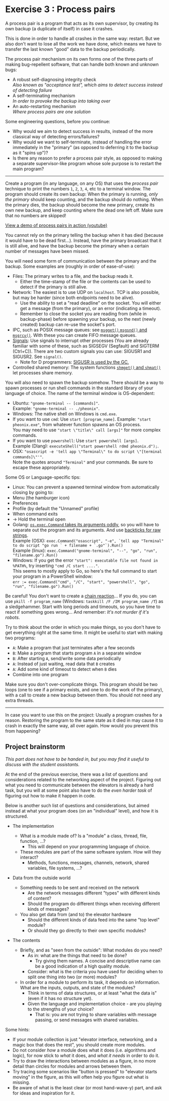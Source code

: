 Exercise 3 : Process pairs
==========================

A process pair is a program that acts as its own supervisor, by creating its own backup (a duplicate of itself) in case it crashes.

This is done in order to handle all crashes in the same way: restart. But we also don't want to lose all the work we have done, which means we have to transfer the last known "good" data to the backup periodically.

The process pair mechanism on its own forms one of the three parts of making bug-repellent software, that can handle both known and unknown bugs:

 - A robust self-diagnosing integrity check  
   *Also known as "acceptance test", which aims to detect success instead of detecting failure*
 - A self-terminating mechanism  
   *In order to provoke the backup into taking over*
 - An auto-restarting mechanism  
   *Where process pairs are one solution*
   
Some engineering questions, before you continue:

 - Why would we aim to detect success in results, instead of the more classical way of detecting errors/failures?
 - Why would we want to self-terminate, instead of handling the error immediately in the "primary" (as opposed to deferring it to the backup as it "spins up")?
 - Is there any reason to prefer a process pair style, as opposed to making a separate supervisor-like program whose sole purpose is to restart the main program?

---

Create a program (in any language, on any OS) that uses the *process pair* technique to print the numbers `1`, `2`, `3`, `4`, etc to a terminal window. The program should create its own backup: When the primary is running, *only the primary* should keep counting, and the backup should do nothing. When the primary dies, the backup should become the new primary, create its own new backup, and keep counting where the dead one left off. Make sure that no numbers are skipped!

[View a demo of process pairs in action (youtube)](https://youtu.be/HCgj9pqrTW4)

You cannot rely on the primary telling the backup when it has died (because it would have to be dead first...). Instead, have the primary broadcast that it is still alive, and have the backup become the primary when a certain number of messages have been missed.

You will need some form of communication between the primary and the backup. Some examples are (roughly in order of ease-of-use):
 - Files: The primary writes to a file, and the backup reads it.
   - Either the time-stamp of the file or the contents can be used to detect if the primary is still alive.
 - Network: The easiest is to use UDP on `localhost`. TCP is also possible, but may be harder (since both endpoints need to be alive).
   - Use the ability to set a "read deadline" on the socket. You will either get a message (from the primary), or an error (indicating a timeout).
   - Remember to close the socket you are reading from (while in backup-phase) before spawning your backup, so the next (newly created) backup can re-use the socket's port.
 - IPC, such as POSIX message queues: see [`msgget()` `msgsnd()` and `msgrcv()`](http://pubs.opengroup.org/onlinepubs/7990989775/xsh/sysmsg.h.html). With these you can create FIFO message queues.
 - [Signals](http://pubs.opengroup.org/onlinepubs/7990989775/xsh/signal.h.html): Use signals to interrupt other processes (You are already familiar with some of these, such as SIGSEGV (Segfault) and SIGTERM (Ctrl+C)). There are two custom signals you can use: SIGUSR1 and SIGUSR2. See `signal()`.
   - Note for D programmers: [SIGUSR is used by the GC.](http://dlang.org/phobos/core_memory.html)
 - Controlled shared memory: The system functions [`shmget()` and `shmat()`](http://pubs.opengroup.org/onlinepubs/7990989775/xsh/sysshm.h.html) let processes share memory.

You will also need to spawn the backup somehow. There should be a way to spawn processes or run shell commands in the standard library of your language of choice. The name of the terminal window is OS-dependent:
 - Ubuntu: `"gnome-terminal -- [commands]"`.  
   Example: `"gnome-terminal -- ./pheonix"`.
 - Windows: The native shell on Windows is `cmd.exe`.
  - If you want to use `cmd`: Use `start [program_name]`.
    Example: `"start pheonix.exe"`, from whatever function spawns an OS process.  
    You may need to use `"start \"title\" call [args]"` for more complex commands.
  - If you want to use `powershell`: Use `start powershell [args]`.  
    Example (Dlang): `executeShell("start powershell rdmd pheonix.d");`.
 - OSX: `"osascript -e 'tell app \"Terminal\" to do script \"[terminal commands]\"'"`.  
   Note the quotes around `"Terminal"` and your commands. Be sure to escape these appropriately.
 
Some OS or Language-specific tips:
 - Linux: You can prevent a spawned terminal window from automatically closing by going to:
  - Menu (the hamburger icon)
  - Preferences
  - Profile (by default the "Unnamed" profile)
  - When command exits
  - -> Hold the terminal open
 - Golang: [`os.exec.Command` takes its arguments oddly](https://golang.org/pkg/os/exec/#Command), so you will have to separate out the program and its arguments. And use [backticks for raw strings](https://golang.org/ref/spec#String_literals).  
   Example (OSX): ``exec.Command("osascript", "-e", `tell app "Terminal" to do script "go run ` + filename + `.go"`).Run()``  
   Example (linux): `exec.Command("gnome-terminal", "--", "go", "run", "filename.go").Run()`
 - Windows: If you get the error `"start": executable file not found in %PATH%`, try inserting `"cmd /C start ...."`.  
   This seems to mostly apply to Go, so here's the full command to start your program in a PowerShell window:  
   `err := exec.Command("cmd", "/C", "start", "powershell", "go", "run", "filename.go").Run()`

Be careful! You don't want to create a [chain reaction](http://en.wikipedia.org/wiki/Fork_bomb)... If you do, you can use `pkill -f program_name` (Windows: `taskkill /F /IM program_name /T`) as a sledgehammer. Start with long periods and timeouts, so you have time to react if something goes wrong... And remember: *It's not murder if it's robots*.

Try to think about the order in which you make things, so you don't have to get everything right at the same time. It might be useful to start with making two programs:
 - `A`: Make a program that just terminates after a few seconds
 - `B`: Make a program that starts program `A` in a separate window
 - `B`: After starting `A`, send/write some data periodically
 - `A`: Instead of just waiting, read data that `B` creates
 - `A`: Add some kind of timeout to detect when `B` dies
 - Combine into one program

Make sure you don't over-complicate things. This program should be two loops (one to see if a primary exists, and one to do the work of the primary), with a call to create a new backup between them. You should not need any extra threads.

---

In case you want to use this on the project: Usually a program crashes for a reason. Restoring the program to the same state as it died in may cause it to crash in exactly the same way, all over again. How would you prevent this from happening?


Project brainstorm
------------------

*This part does not have to be handed in, but you may find it useful to discuss with the student assistants.*

At the end of the previous exercise, there was a list of questions and considerations related to the networking aspect of the project. Figuring out what you need to communicate between the elevators is already a hard task, but you will at some point also have to do the *even harder task* of figuring out how to make it happen in code.

Below is another such list of questions and considerations, but aimed instead at what your program does (on an "individual" level), and how it is structured.

 - The implementation
   - What is a module made of? Is a "module" a class, thread, file, function, ...?
     - This will depend on your programming language of choice.
   - These modules are part of the same software system. How will they interact?
     - Methods, functions, messages, channels, network, shared variables, file systems, ...?

 - Data from the outside world
   - Something needs to be sent and received on the network
     - Are the network messages different "types" with different kinds of content?
     - Should the program do different things when receiving different kinds of messages?
   - You also get data from (and to) the elevator hardware
     - Should the different kinds of data feed into the same "top level" module?
     - Or should they go directly to their own specific modules?

 - The contents
   - Briefly, and as "seen from the outside": What modules do you need?
     - As in: what are the things that need to be done?
       - Try giving them names. A concise and descriptive name can be a good indication of a high quality module.
     - Consider: what is the criteria you have used for deciding when to split one thing into two (or more) modules?
   - In order for a module to perform its task, it depends on information. What are the inputs, outputs, and state of the modules?
     - Think in terms of data structures, or at least "what the data is" (even if it has no structure yet).
     - Given the language and implementation choice - are you playing to the strengths of your choice?
       - That is: you are not trying to share variables with message passing, or send messages with shared variables.
     
Some hints:

 - If your module collection is just "elevator interface, networking, and a magic box that does the rest", you should create more modules.
 - Do not consider *how* a module does what it does (i.e. algorithms and logic), for now stick to *what* it does, and *what it needs* in order to do it.
 - Try to draw the interactions between modules as a figure, in no more detail than circles for modules and arrows between them. 
 - Try tracing some scenarios like "button is pressed" to "elevator starts moving" in the figure, as this will often help you figure out what is missing.
 - Be aware of what is the least clear (or most hand-wave-y) part, and ask for ideas and inspiration for it.

